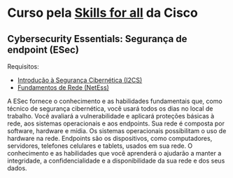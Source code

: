 # Curso pela [Skills for all](https://skillsforall.com/) da Cisco

## Cybersecurity Essentials: Segurança de endpoint (ESec)

Requisitos:

- [Introdução à Segurança Cibernética (I2CS)](https://skillsforall.com/course/introduction-to-cybersecurity?courseLang=pt-BR)
- [Fundamentos de Rede (NetEss)](https://skillsforall.com/course/networking-basics?courseLang=pt-BR)

A ESec fornece o conhecimento e as habilidades fundamentais que, como técnico de segurança cibernética, você usará todos os dias no local de trabalho. Você avaliará a vulnerabilidade e aplicará proteções básicas à rede, aos sistemas operacionais e aos endpoints. Sua rede é composta por software, hardware e mídia. Os sistemas operacionais possibilitam o uso de hardware na rede. Endpoints são os dispositivos, como computadores, servidores, telefones celulares e tablets, usados em sua rede. O conhecimento e as habilidades que você aprenderá o ajudarão a manter a integridade, a confidencialidade e a disponibilidade da sua rede e dos seus dados.
